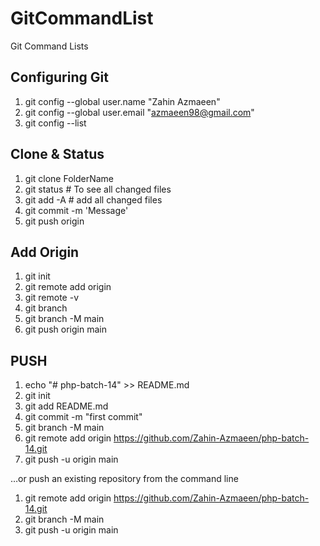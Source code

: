 # GitCommandList
Git Command Lists


## Configuring Git

1. git config --global user.name "Zahin Azmaeen"
2. git config --global user.email "azmaeen98@gmail.com"
3. git config --list
 

## Clone & Status
1. git clone <HTTPSurl> FolderName
2. git status # To see all changed files
3. git add -A # add all changed files
4. git commit -m 'Message'
5. git push origin <branch-name>


## Add Origin

1. git init
2. git remote add origin <link>
3. git remote -v
4. git branch
5. git branch -M main
6. git push origin main



## PUSH
1. echo "# php-batch-14" >> README.md
2. git init
3. git add README.md
4. git commit -m "first commit"
5. git branch -M main
6. git remote add origin https://github.com/Zahin-Azmaeen/php-batch-14.git
7. git push -u origin main


…or push an existing repository from the command line
1. git remote add origin https://github.com/Zahin-Azmaeen/php-batch-14.git
2. git branch -M main
3. git push -u origin main




















